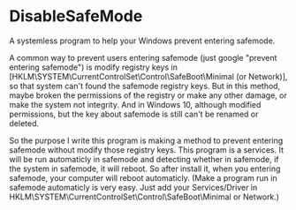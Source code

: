 # DisableSafeMode
A systemless program to help your Windows prevent entering safemode.

A common way to prevent users entering safemode (just google "prevent entering safemode") is modify registry keys in
[HKLM\SYSTEM\CurrentControlSet\Control\SafeBoot\Minimal (or Network)],
so that system can't found the safemode registry keys.
But in this method, maybe broken the permissions of the registry or make any other damage, or make the system not integrity.
And in Windows 10, although modified permissions, but the key about safemode is still can't be renamed or deleted.

So the purpose I write this program is making a method to prevent entering safemode without modify those registry keys.
This program is a services. It will be run automaticly in safemode and detecting whether in safemode, if the system in safemode, it will reboot.
So after install it, when you entering safemode, your computer will reboot automaticly.
(Make a program run in safemode automaticly is very easy. Just add your Services/Driver in HKLM\SYSTEM\CurrentControlSet\Control\SafeBoot\Minimal or Network.)
